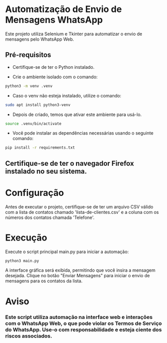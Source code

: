 # Automatização de Envio de Mensagens WhatsApp

Este projeto utiliza Selenium e Tkinter para automatizar o envio de mensagens pelo WhatsApp Web.

## Pré-requisitos

* Certifique-se de ter o Python instalado.

* Crie o ambiente isolado com o comando:

```bash
python3 -m venv .venv
```
* Caso o venv não esteja instalado, utilize o comando:

```bash
sudo apt install python3-venv
```

* Depois de criado, temos que ativar este ambiente para usá-lo.

```bash
source .venv/bin/activate
```

* Você pode instalar as dependências necessárias usando o seguinte comando:

```bash
pip install -r requirements.txt
```
## Certifique-se de ter o navegador Firefox instalado no seu sistema.

# Configuração

Antes de executar o projeto, certifique-se de ter um arquivo CSV válido com a lista de contatos chamado 'lista-de-clientes.csv' e a coluna com os números dos contatos chamada 'Telefone'.

# Execução

Execute o script principal main.py para iniciar a automação:

```bash
python3 main.py
```
A interface gráfica será exibida, permitindo que você insira a mensagem desejada. Clique no botão "Enviar Mensagens" para iniciar o envio de mensagens para os contatos da lista.

# Aviso
### Este script utiliza automação na interface web e interações com o WhatsApp Web, o que pode violar os Termos de Serviço do WhatsApp. Use-o com responsabilidade e esteja ciente dos riscos associados.